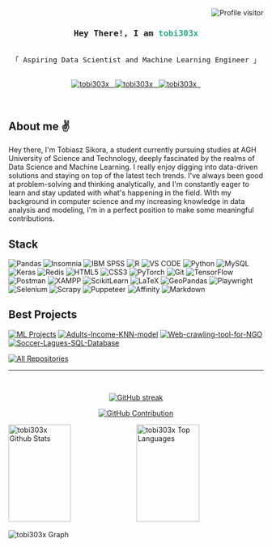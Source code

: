 
<a href="https://komarev.com/ghpvc/?username=tobi303x&color=2AA889">
  <img align="right" src="https://komarev.com/ghpvc/?username=tobi303x&color=2AA889&style=for-the-badge" alt="Profile visitor" />
</a>
</br>

<h3 align="center">
    <samp> Hey There!, I am
        <b><a style="color: #2AA889;">tobi303x</a></b>
    </samp>
</h3>

<p align="center"> 
  <samp>
    <br>
    「 Aspiring Data Scientist and Machine Learning Engineer </b> 」
    <br>
    <br>
  </samp>
</p>
<p align="center">
 <a href="" target="blank">
  <img src="https://img.shields.io/badge/Contact_me-EA4335?style=for-the-badge&logo=gmail&logoColor=white" alt="tobi303x" />
   &nbsp
 </a>
 <a href="" target="_blank">
  <img src="https://img.shields.io/badge/Kaggle-20BEFF?style=for-the-badge&logo=kaggle&logoColor=white" alt="tobi303x"/>
   &nbsp
 </a>
 <a href="" target="_blank">
  <img src="https://img.shields.io/badge/LinkedIn-0077B5?style=for-the-badge&logo=linkedin&logoColor=white" alt="tobi303x"/>
   &nbsp
 </a>
</p>
<br />

## About me ✌️
<p> 
Hey there, I'm Tobiasz Sikora, a student currently pursuing studies at AGH University of Science and Technology, deeply fascinated by the realms of Data Science and Machine Learning. 
I really enjoy digging into data-driven solutions and staying on top of the latest tech trends. I've always been good at problem-solving and thinking analytically, and I'm constantly eager to learn and stay updated with what's happening in the field. With my background in computer science and my increasing knowledge in data analysis and modeling, I'm in a perfect position to make some meaningful contributions.
</p>

## Stack
![Pandas](https://img.shields.io/badge/pandas-150458?style=for-the-badge&logo=pandas&logoColor=white)
![Insomnia](https://img.shields.io/badge/insomnia-4000BF?style=for-the-badge&logo=insomnia&logoColor=white)
![IBM SPSS](https://img.shields.io/badge/ibm_spss-052FAD?style=for-the-badge&logo=ibm&logoColor=white)
![R](https://img.shields.io/badge/r-276DC3?style=for-the-badge&logo=r&logoColor=white)
![VS CODE](https://img.shields.io/badge/Visual_Studio-0078d7?style=for-the-badge&logo=visual%20studio&logoColor=white)
![Python](https://img.shields.io/badge/python3-3776AB?style=for-the-badge&logo=python&logoColor=white)
![MySQL](https://img.shields.io/badge/mysql-4479A1?style=for-the-badge&logo=mysql&logoColor=white)
![Keras](https://img.shields.io/badge/keras-D00000?style=for-the-badge&logo=keras&logoColor=white)
![Redis](https://img.shields.io/badge/redis-DC382D?style=for-the-badge&logo=redis&logoColor=white)
![HTML5](https://img.shields.io/badge/html5-E34F26?style=for-the-badge&logo=html5&logoColor=white)
![CSS3](https://img.shields.io/badge/css3-E34F26?style=for-the-badge&logo=css3&logoColor=white)
![PyTorch](https://img.shields.io/badge/pytorch-EE4C2C?style=for-the-badge&logo=pytorch&logoColor=white)
![Git](https://img.shields.io/badge/git-F05032?style=for-the-badge&logo=git&logoColor=white)
![TensorFlow](https://img.shields.io/badge/tensorflow-FF6F00?style=for-the-badge&logo=tensorflow&logoColor=white)
![Postman](https://img.shields.io/badge/postman-FF6C37?style=for-the-badge&logo=postman&logoColor=white)
![XAMPP](https://img.shields.io/badge/xampp-FB7A24?style=for-the-badge&logo=xampp&logoColor=white)
![ScikitLearn](https://img.shields.io/badge/scikit_learn-F7931E?style=for-the-badge&logo=scikitlearn&logoColor=white)
![LaTeX](https://img.shields.io/badge/latex-008080?style=for-the-badge&logo=latex&logoColor=white)
![GeoPandas](https://img.shields.io/badge/geopandas-139C5A?style=for-the-badge&logo=geopandas&logoColor=white)
![Playwright](https://img.shields.io/badge/playwright-2EAD33?style=for-the-badge&logo=playwright&logoColor=white)
![Selenium](https://img.shields.io/badge/selenium-43B02A?style=for-the-badge&logo=selenium&logoColor=white)
![Scrapy](https://img.shields.io/badge/scrapy-60A839?style=for-the-badge&logo=scrapy&logoColor=white)
![Puppeteer](https://img.shields.io/badge/puppeteer-40B5A4?style=for-the-badge&logo=puppeteer&logoColor=white)
![Affinity](https://img.shields.io/badge/affinity-222324?style=for-the-badge&logo=affinity&logoColor=white)
![Markdown](https://img.shields.io/badge/markdown-000000?style=for-the-badge&logo=markdown&logoColor=white)
<br/>

## Best Projects
[![ML Projects](https://github-readme-stats.vercel.app/api/pin/?username=tobi303x&repo=Machine-Learning-Projects&border_color=2AA889&show_icons=true&theme=gotham)](https://github.com/tobi303x/Machine-Learning-Projects)
[![Adults-Income-KNN-model](https://github-readme-stats.vercel.app/api/pin/?username=tobi303x&repo=Adults-Income-KNN-model&border_color=2AA889&show_icons=true&theme=gotham)](https://github.com/tobi303x/Adults-Income-KNN-model)
[![Web-crawling-tool-for-NGO](https://github-readme-stats.vercel.app/api/pin/?username=tobi303x&repo=Web-crawling-tool-for-NGO&border_color=2AA889&show_icons=true&theme=gotham)](https://github.com/tobi303x/Web-crawling-tool-for-NGO)
[![Soccer-Lagues-SQL-Database](https://github-readme-stats.vercel.app/api/pin/?username=tobi303x&repo=Soccer-Lagues-SQL-Database&border_color=2AA889&show_icons=true&theme=gotham)](https://github.com/tobi303x/Soccer-Lagues-SQL-Database)


<p align="left">
  <a href="https://github.com/tobi303x?tab=repositories" target="_blank"><img alt="All Repositories" title="All Repositories" src="https://img.shields.io/badge/-All%20Repos-2AA889?style=for-the-badge&logo=koding&logoColor=white"/></a>
</p>

<hr/>
<br/>

<p align="center">
  <a href="https://github.com/tobi303x">
    <img src="https://github-readme-streak-stats.herokuapp.com?user=tobi303x&theme=gotham&border_radius=5&title_color=FFFFFF&mode=weekly" alt="GitHub streak"/>
  </a>
</p>

<p align="center">
  <a href="https://github.com/tobi303x">
    <img src="https://github-profile-summary-cards.vercel.app/api/cards/profile-details?username=tobi303x&theme=gotham" alt="GitHub Contribution"/>
  </a>
</p>

<a> 
    <a href="https://github.com/tob303x"><img alt="tobi303x Github Stats" src="https://denvercoder1-github-readme-stats.vercel.app/api?username=tobi303x&show_icons=true&count_private=true&theme=gotham&border_color=2AA889&icon_color=F8D866" height="192px" width="49.5%"/></a>
  <a href="https://github.com/tobi303x"><img alt="tobi303x Top Languages" src="https://denvercoder1-github-readme-stats.vercel.app/api/top-langs/?username=tobi303x&langs_count=8&layout=compact&theme=gotham&border_color=2AA889&icon_color=F8D866" height="192px" width="49.5%"/></a>
  <br/>
</a>

![tobi303x Graph](https://github-readme-activity-graph.vercel.app/graph?username=tobi303x&custom_title=tobi303x%20GitHub%20Activity%20Graph&theme=gotham)

